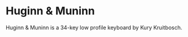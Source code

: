 # Huginn & Muninn

Huginn & Muninn is a 34-key low profile keyboard by Kury Kruitbosch. 

[huginn_muninn]: https://github.com/kkruit/huginn_muninn

